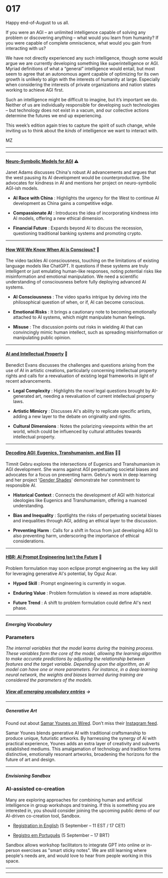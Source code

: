 # 017

Happy end-of-August to us all.

If you were an AGI – an unlimited intelligence capable of solving any problem or discovering anything – what would you learn from humanity? If you were capable of complete omniscience, what would you gain from interacting with us?

We have not directly experienced any such intelligence, though some would argue we are currently developing something like superintelligence or AGI. Myriad definitions of what a “general” intelligence would entail, but most seem to agree that an autonomous agent capable of optimizing for its own growth is unlikely to align with the interests of humanity at large. Especially when considering the interests of private organizations and nation states working to achieve AGI first.

Such an intelligence might be difficult to imagine, but it’s important we do. Neither of us are individually responsible for developing such technologies – but technology does not exist in a vacum, and our collective actions determine the futures we end up experiencing.

This week’s edition again tries to capture the spirit of such change, while inviting us to think about the _kinds_ of intelligence we want to interact with.

MZ

* * *

* * *

#### [Neuro-Symbolic Models for AGI](https://www.youtube.com/watch?v=jKQBuc2yhQg) ⚠️

Janet Adams discusses China's robust AI advancements and argues that the west pausing its AI development would be counterproductive. She advocates for kindness in AI and mentions her project on neuro-symbolic AGI-ish models.

* **AI Race with China** : Highlights the urgency for the West to continue AI development as China gains a competitive edge.

* **Compassionate AI** : Introduces the idea of incorporating kindness into AI models, offering a new ethical dimension.

* **Financial Future** : Expands beyond AI to discuss the recession, questioning traditional banking systems and promoting crypto.

* * *

#### [How Will We Know When AI is Conscious?](https://www.youtube.com/watch?v=VQjPKqE39No) 🧠

The video tackles AI consciousness, touching on the limitations of existing language models like ChatGPT. It questions if these systems are truly intelligent or just emulating human-like responses, noting potential risks like misinformation and emotional manipulation. We need a scientific understanding of consciousness before fully deploying advanced AI systems.

* **AI Consciousness** : The video sparks intrigue by delving into the philosophical question of when, or if, AI can become conscious.

* **Emotional Risks** : It brings a cautionary note to becoming emotionally attached to AI systems, which might manipulate human feelings.

* **Misuse** : The discussion points out risks in wielding AI that can convincingly mimic human intellect, such as spreading misinformation or manipulating public opinion.

* * *

#### [AI and Intellectual Property](https://www.ben-evans.com/benedictevans/2023/8/27/generative-ai-ad-intellectual-property) 🦜

Benedict Evans discusses the challenges and questions arising from the use of AI in artistic creations, particularly concerning intellectual property rights and calls for a reevaluation of existing legal frameworks in light of recent advancements.

* **Legal Complexity** : Highlights the novel legal questions brought by AI-generated art, needing a reevaluation of current intellectual property laws.

* **Artistic Mimicry** : Discusses AI's ability to replicate specific artists, adding a new layer to the debate on originality and rights.

* **Cultural Dimensions** : Notes the polarizing viewpoints within the art world, which could be influenced by cultural attitudes towards intellectual property.

* * *

#### [Decoding AGI: Eugenics, Transhumanism, and Bias](https://www.youtube.com/watch?v=P7XT4TWLzJw) 😶‍🌫️

Timnit Gebru explores the intersections of Eugenics and Transhumanism in AGI development. She warns against AGI perpetuating societal biases and advocates for a focus on preventing harm. Gebru's work in deep learning and her project '[Gender Shades](http://proceedings.mlr.press/v81/buolamwini18a/buolamwini18a.pdf)' demonstrate her commitment to responsible AI.

* **Historical Context** : Connects the development of AGI with historical ideologies like Eugenics and Transhumanism, offering a nuanced understanding.

* **Bias and Inequality** : Spotlights the risks of perpetuating societal biases and inequalities through AGI, adding an ethical layer to the discussion.

* **Preventing Harm** : Calls for a shift in focus from just developing AGI to also preventing harm, underscoring the importance of ethical considerations.

* * *

#### [HBR: AI Prompt Engineering Isn’t the Future](https://hbr.org/2023/06/ai-prompt-engineering-isnt-the-future) 🦫

Problem formulation may soon eclipse prompt engineering as the key skill for leveraging generative AI's potential, by Oguz Acar.

* **Hyped Skill** : Prompt engineering is currently in vogue.

* **Enduring Value** : Problem formulation is viewed as more adaptable.

* **Future Trend** : A shift to problem formulation could define AI's next phase.

* * *

####

##### Emerging Vocabulary

### Parameters

_The internal variables that the model learns during the training process. These variables form the core of the model, allowing the learning algorithm to make accurate predictions by adjusting the relationship between features and the target variable. Depending upon the algorithm, an AI model can have one or more parameters. For instance, in a deep learning neural network, the weights and biases learned during training are considered the parameters of the models._

##### [View all emerging vocabulary entries](https://newsletter.envisioning.io/p/emerging-vocabulary) **→**

* * *

##### Generative Art

Found out about [Samar Younes on Wired](https://wired.me/culture/samar-younes-ai-art/). Don’t miss their [Instagram feed](https://www.instagram.com/samaritual/).

Samar Younes blends generative AI with traditional craftsmanship to produce unique, futuristic artworks. By harnessing the synergy of AI with practical experience, Younes adds an extra layer of creativity and subverts established mediums. This amalgamation of technology and tradition forms distinctive, emotionally resonant artworks, broadening the horizons for the future of art and design.

* * *

##### Envisioning Sandbox

### AI-assisted co-creation

Many are exploring approaches for combining human and artificial intelligence in group workshops and training. If this is something you are interested in, you should consider joining the upcoming public demo of our AI-driven co-creation tool, Sandbox.

* [Registration in English](https://us02web.zoom.us/meeting/register/tZ0rf-uhpzwjH9fSJ3tNY4tE-Gpzjct9IpKG#/registration) \(5 September – 11 EST / 17 CET\)

* [Registro em Português](https://us02web.zoom.us/meeting/register/tZ0rcuCspzovGNQdw4d8_urGbEB7pWdUs_0W#/registration) \(5 September – 17 BRT\)

Sandbox allows workshop facilitators to integrate GPT into online or in-person exercises as "smart sticky notes". We are still learning where people's needs are, and would love to hear from people working in this space.

* * *

* * *